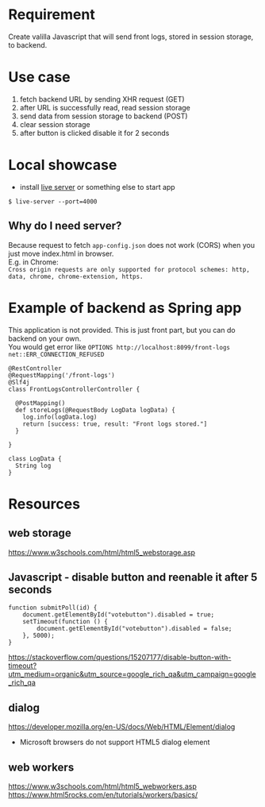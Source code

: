 # Requirement  
Create valilla Javascript that will send front logs, stored in session storage, to backend.

# Use case
1. fetch backend URL by sending XHR request (GET)
2. after URL is successfully read, read session storage
3. send data from session storage to backend (POST)
4. clear session storage
5. after button is clicked disable it for 2 seconds

# Local showcase
* install [live server](https://www.npmjs.com/package/live-server) or something else to start app  
```
$ live-server --port=4000
```

## Why do I need server?
Because request to fetch `app-config.json` does not work (CORS) when you just move index.html in browser.  
E.g. in Chrome:  
`Cross origin requests are only supported for protocol schemes: http, data, chrome, chrome-extension, https.`

# Example of backend as Spring app
This application is not provided. This is just front part, but you can do backend on your own.  
You would get error like `OPTIONS http://localhost:8099/front-logs net::ERR_CONNECTION_REFUSED`
```
@RestController
@RequestMapping('/front-logs')
@Slf4j
class FrontLogsControllerController {

  @PostMapping()
  def storeLogs(@RequestBody LogData logData) {
    log.info(logData.log)
    return [success: true, result: "Front logs stored."]
  }

}

class LogData {
  String log
}
```

# Resources
## web storage
https://www.w3schools.com/html/html5_webstorage.asp

## Javascript - disable button and reenable it after 5 seconds
```
function submitPoll(id) {
	document.getElementById("votebutton").disabled = true;
	setTimeout(function () {
		document.getElementById("votebutton").disabled = false;
	}, 5000);
}
```
https://stackoverflow.com/questions/15207177/disable-button-with-timeout?utm_medium=organic&utm_source=google_rich_qa&utm_campaign=google_rich_qa

## dialog
https://developer.mozilla.org/en-US/docs/Web/HTML/Element/dialog
* Microsoft browsers do not support HTML5 dialog element

## web workers
https://www.w3schools.com/html/html5_webworkers.asp  
https://www.html5rocks.com/en/tutorials/workers/basics/